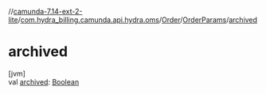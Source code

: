 //[camunda-7.14-ext-2-lite](../../../../index.md)/[com.hydra_billing.camunda.api.hydra.oms](../../index.md)/[Order](../index.md)/[OrderParams](index.md)/[archived](archived.md)

# archived

[jvm]\
val [archived](archived.md): [Boolean](https://kotlinlang.org/api/latest/jvm/stdlib/kotlin/-boolean/index.html)
